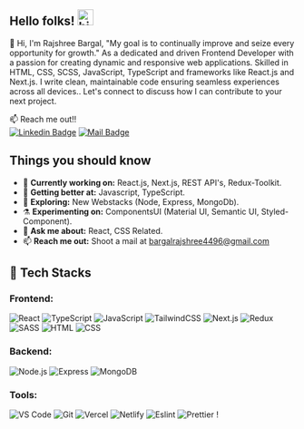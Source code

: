 <!--
**Rajshree96/Rajshree96** is a ✨ _special_ ✨ repository because its `README.md` (this file) appears on your GitHub profile. Here are some ideas to get you started:
- 😄 Pronouns: ...
- ⚡ Fun fact: ...
-->

## Hello folks! <img src="https://user-images.githubusercontent.com/1303154/88677602-1635ba80-d120-11ea-84d8-d263ba5fc3c0.gif" width="28px" height="28px" alt="hi">

👋 Hi, I'm Rajshree Bargal, "My goal is to continually improve and seize every opportunity for growth." As a dedicated and driven Frontend Developer with a passion for creating dynamic and responsive web applications. Skilled in HTML, CSS, SCSS, JavaScript, TypeScript and frameworks like React.js and Next.js. I write clean, maintainable code ensuring seamless experiences across all devices.. Let's connect to discuss how I can contribute to your next project.

:mailbox: Reach me out!! <br/>
[![Linkedin Badge](https://img.shields.io/badge/-rajshreebargal-0e76a8?style=flat&labelColor=0e76a8&logo=linkedin&logoColor=white)](https://www.linkedin.com/in/rajshree-bargal/)
[![Mail Badge](https://img.shields.io/badge/-bargalrajshree4496-c0392b?style=flat&labelColor=c0392b&logo=gmail&logoColor=white)](mailto:bargalrajshree4496@gmail.com)

## Things you should know

- 🔭 <b>Currently working on:</b> React.js, Next.js, REST API's, Redux-Toolkit.
- 🌱 <b>Getting better at:</b>  Javascript, TypeScript.
- 🤔 <b>Exploring:</b> New Webstacks (Node, Express, MongoDb).
- ⚗️ <b>Experimenting on:</b> ComponentsUI  (Material UI, Semantic UI, Styled-Component).
- 💬 <b>Ask me about:</b> React, CSS Related.
- 📫 <b>Reach me out:</b> Shoot a mail at <a href="mailto:bargalrajshree4496@gmail.com" target="_blank">bargalrajshree4496@gmail.com</a>


## 💼 Tech Stacks

### Frontend:
![React](https://img.shields.io/badge/React-61DAFB.svg?style=for-the-badge&logo=React&logoColor=black) ![TypeScript](https://img.shields.io/badge/TypeScript-3178C6.svg?style=for-the-badge&logo=TypeScript&logoColor=white) ![JavaScript](https://img.shields.io/badge/JavaScript-F7DF1E.svg?style=for-the-badge&logo=JavaScript&logoColor=black) ![TailwindCSS](https://img.shields.io/badge/Tailwind%20CSS-06B6D4.svg?style=for-the-badge&logo=Tailwind-CSS&logoColor=white) ![Next.js](https://img.shields.io/badge/Next.js-000000.svg?style=for-the-badge&logo=nextdotjs&logoColor=white) ![Redux](https://img.shields.io/badge/Redux-764ABC.svg?style=for-the-badge&logo=Redux&logoColor=white) ![SASS](https://img.shields.io/badge/Sass-CC6699.svg?style=for-the-badge&logo=Sass&logoColor=white) ![HTML](https://img.shields.io/badge/HTML5-E34F26?style=for-the-badge&logo=html5&logoColor=white) ![CSS](https://img.shields.io/badge/-css3-1572B6?&style=for-the-badge&logo=css3&logoColor=white)


### Backend:
![Node.js](https://img.shields.io/badge/Node.js-339933?style=for-the-badge&logo=nodedotjs&logoColor=white) ![Express](https://img.shields.io/badge/Express.js-000000?style=for-the-badge&logo=express&logoColor=white) ![MongoDB](https://img.shields.io/badge/MongoDB-4EA94B?style=for-the-badge&logo=mongodb&logoColor=white)

### Tools:
![VS Code](https://img.shields.io/badge/-VSCode-007ACC?&style=for-the-badge&logo=visual-studio-code&logoColor=white) ![Git](https://img.shields.io/badge/-Git-F05032?&style=for-the-badge&logo=git&logoColor=white) ![Vercel](https://img.shields.io/badge/Vercel-000000?style=for-the-badge&logo=vercel&logoColor=white) ![Netlify](https://img.shields.io/badge/Netlify-00C7B7?style=for-the-badge&logo=netlify&logoColor=white) ![Eslint](https://img.shields.io/badge/eslint-3A33D1?style=for-the-badge&logo=eslint&logoColor=white) ![Prettier](https://img.shields.io/badge/prettier-1A2C34?style=for-the-badge&logo=prettier&logoColor=F7BA3E) !

  

